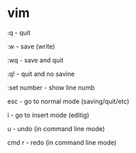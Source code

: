 # vim

:q - quit

:w - save (write)

:wq - save and quit

:q! - quit and no savine

:set number - show line numb

esc - go to normal mode (saving/quit/etc)

i - go to insert mode (editig)

u - undo (in command line mode)

cmd r - redo (in command line mode)
